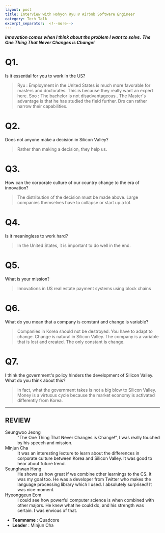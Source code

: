 ```yaml
---
layout: post
title: Interview with Hohyon Ryu @ Airbnb Software Engineer
category: Tech Talk
excerpt_separator:  <!--more-->
---
```


***Innovation comes when I think about the problem I want to solve.***
***The One Thing That Never Changes is Change!***

# Q1.

Is it essential for you to work in the US?

> Ryu : Employment in the United States is much more favorable for masters and doctorates. This is because they really want an expert here.
Soo : The bachelor is not disadvantageous.. The Master's advantage is that he has studied the field further. Drs can rather narrow their capabilities.

# Q2.

Does not anyone make a decision in Silicon Valley?

> Rather than making a decision, they help us.

# Q3.

How can the corporate culture of our country change to the era of innovation?


> The distribution of the decision must be made above. Large companies themselves have to collapse or start up a lot.


# Q4.

Is it meaningless to work hard?


> In the United States, it is important to do well in the end.


# Q5.

What is your mission?

> Innovations in US real estate payment systems using block chains


# Q6.

What do you mean that a company is constant and change is variable?

> Companies in Korea should not be destroyed. You have to adapt to change. Change is natural in Silicon Valley. The company is a variable that is lost and created. The only constant is change.

# Q7.

I think the government's policy hinders the development of Silicon Valley. What do you think about this?


> In fact, what the government takes is not a big blow to Silicon Valley. Money is a virtuous cycle because the market economy is activated differently from Korea.

* * *

## REVIEW
<dl>
    <dt>Seungwoo Jeong</dt>
        <dd>"The One Thing That Never Changes is Change!”, I was really touched by his speech and mission.</dd>
    <dt>Minjun Cha</dt>
        <dd>It was an interesting lecture to learn about the differences in corporate culture between Korea and Silicon Valley. It was good to hear about future trend.</dd>
    <dt>Seunghwan Hong</dt>
        <dd>He shows us how great if we combine other learnings to the CS. It was my goal too. He was a developer from Twitter who makes the language processing library which I used. I absolutely surprised! It was nice moment.</dd>
    <dt>Hyeonggeun Eom</dt>
        <dd>I could see how powerful computer science is when combined with other majors. He knew what he could do, and his strength was certain. I was envious of that.</dd>
</dl>

- **Teamname** : Quadcore 
- **Leader** : Minjun Cha